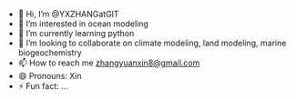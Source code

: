 - 👋 Hi, I’m @YXZHANGatGIT
- 👀 I’m interested in ocean modeling
- 🌱 I’m currently learning python
- 💞️ I’m looking to collaborate on climate modeling, land modeling, marine biogeochemistry
- 📫 How to reach me zhangyuanxin8@gmail.com
- 😄 Pronouns: Xin
- ⚡ Fun fact: ...

<!---
YXZHANGatGIT/YXZHANGatGIT is a ✨ special ✨ repository because its `README.md` (this file) appears on your GitHub profile.
You can click the Preview link to take a look at your changes.
--->
